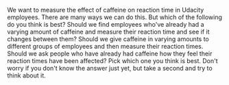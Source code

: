 We want to measure the effect of caffeine on reaction time in Udacity
employees. There are many ways we can do this. But which of the following do
you think is best? Should we find employees who've already had a varying amount
of caffeine and measure their reaction time and see if it changes between them?
Should we give caffeine in varying amounts to different groups of employees and
then measure their reaction times. Should we ask people who have already had
caffeine how they feel their reaction times have been affected? Pick which one
you think is best. Don't worry if you don't know the answer just yet, but take
a second and try to think about it.
